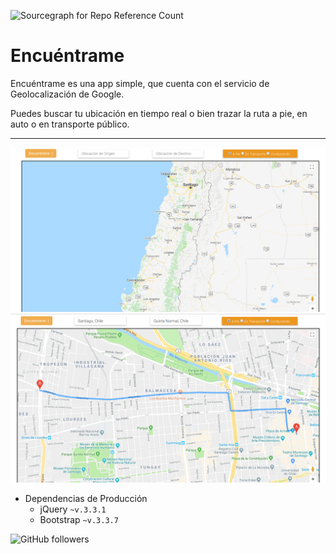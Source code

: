 ![Sourcegraph for Repo Reference Count](https://img.shields.io/badge/Release%20Date-March-brightgreen.svg?style=flat-square)

# Encuéntrame

Encuéntrame es una app simple, que cuenta con el servicio de Geolocalización de Google. 

Puedes buscar tu ubicación en tiempo real o bien trazar la ruta a pie, en auto o en transporte público. 

***

![img](assets/img/encuentrame.png)
![img](assets/img/trazarruta.png)

* Dependencias de Producción
  - jQuery `~v.3.3.1`
  - Bootstrap `~v.3.3.7`


![GitHub followers](https://img.shields.io/github/followers/espadrine.svg?style=social&label=Follow)

